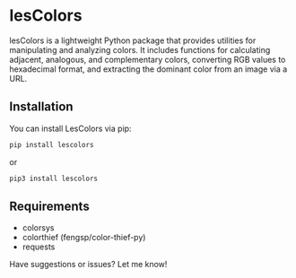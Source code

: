 # lesColors

lesColors is a lightweight Python package that provides utilities for manipulating and analyzing colors. It includes functions for calculating adjacent, analogous, and complementary colors, converting RGB values to hexadecimal format, and extracting the dominant color from an image via a URL.

## Installation

You can install LesColors via pip:

```bash
pip install lescolors
```

or

```bash
pip3 install lescolors
```

## Requirements
- colorsys
- colorthief (fengsp/color-thief-py)
- requests


Have suggestions or issues? Let me know!
